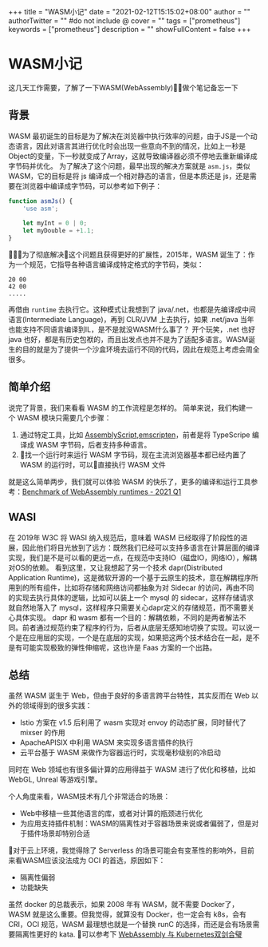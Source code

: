 +++
title = "WASM小记"
date = "2021-02-12T15:15:02+08:00"
author = ""
authorTwitter = "" #do not include @
cover = ""
tags = ["prometheus"]
keywords = ["prometheus"]
description = ""
showFullContent = false
+++

# WASM小记
这几天工作需要，了解了一下WASM(WebAssembly)，做个笔记备忘一下

## 背景
WASM 最初诞生的目标是为了解决在浏览器中执行效率的问题，由于JS是一个动态语言，因此对语言其进行优化时会出现一些意向不到的情况，比如上一秒是Object的变量，下一秒就变成了Array，这就导致编译器必须不停地去重新编译成字节码并优化。
为了解决了这个问题，最早出现的解决方案就是 `asm.js`，类似 WASM，它的目标是将 js 编译成一个相对静态的语言，但是本质还是 js，还是需要在浏览器中编译成字节码，可以参考如下例子：
```javascript
function asmJs() {
    'use asm';
    
    let myInt = 0 | 0;
    let myDouble = +1.1;
}
```
为了彻底解决这个问题且获得更好的扩展性，2015年，WASM 诞生了：作为一个规范，它指导各种语言编译成特定格式的字节码，类似：
```
20 00
42 00
.....
```
再借由 `runtime` 去执行它。这种模式让我想到了 java/.net，也都是先编译成中间语言(Intermediate Language)，再到 CLR/JVM 上去执行，如果 .net/java 当年也能支持不同语言编译到IL，是不是就没WASM什么事了？
开个玩笑，.net 也好 java 也好，都是有历史包袱的，而且出发点也并不是为了适配多语言。WASM诞生的目的就是为了提供一个沙盒环境去运行不同的代码，因此在规范上考虑会周全很多。

## 简单介绍
说完了背景，我们来看看 WASM 的工作流程是怎样的。
简单来说，我们构建一个 WASM 模块只需要几个步骤：
1. 通过特定工具，比如 [AssemblyScript](https://github.com/AssemblyScript/assemblyscript),[emscripten](https://github.com/emscripten-core/emscripten)，前者是将 TypeScripe 编译成 WASM 字节码，后者支持多种语言。
2. 找一个运行时来运行 WASM 字节码，现在主流浏览器基本都已经内置了 WASM 的运行时，可以直接执行 WASM 文件

就是这么简单两步，我们就可以体验 WASM 的快乐了，更多的编译和运行工具参考：[Benchmark of WebAssembly runtimes - 2021 Q1](https://00f.net/2021/02/22/webassembly-runtimes-benchmarks/)

## WASI
在 2019年 W3C 将 WASI 纳入规范后，意味着 WASM 已经取得了阶段性的进展，因此他们将目光放到了远方：既然我们已经可以支持多语言在计算层面的编译实现，我们是不是可以看的更远一点，在规范中支持IO（磁盘IO，网络IO），解耦对OS的依赖。
看到这里，又让我想起了另一个技术 dapr(Distributed Application Runtime)，这是微软开源的一个基于云原生的技术，意在解耦程序所用到的所有组件，比如将存储和网络访问都抽象为对 Sidecar 的访问，再由不同的实现去执行具体的逻辑，比如可以装上一个 mysql 的 sidecar，这样存储请求就自然地落入了 mysql，这样程序只需要关心dapr定义的存储规范，而不需要关心具体实现。
dapr 和 wasm 都有一个目的：解耦依赖，不同的是两者解法不同。前者通过规范约束了程序的行为，后者从底层无感知地切换了实现。可以说一个是在应用层的实现，一个是在底层的实现，如果把这两个技术结合在一起，是不是有可能实现极致的弹性伸缩呢，这也许是 Faas 方案的一个出路。

## 总结
虽然 WASM 诞生于 Web，但由于良好的多语言跨平台特性，其实反而在 Web 以外的领域得到的很多实践：
- Istio 方案在 v1.5 后利用了 wasm 实现对 envoy 的动态扩展，同时替代了 mixser 的作用
- ApacheAPISIX 中利用 WASM 来实现多语言插件的执行
- 云平台基于 WASM 来做作为容器运行时，实现毫秒级别的冷启动

同时在 Web 领域也有很多偏计算的应用得益于 WASM 进行了优化和移植，比如 WebGL, Unreal 等游戏引擎。

个人角度来看，WASM技术有几个非常适合的场景：
- Web中移植一些其他语言的库，或者对计算的瓶颈进行优化
- 为应用支持插件机制：WASM的隔离性对于容器场景来说或者偏弱了，但是对于插件场景却特别合适

对于云上环境，我觉得除了 Serverless 的场景可能会有变革性的影响外，目前来看WASM应该没法成为 OCI 的首选，原因如下：
- 隔离性偏弱
- 功能缺失

虽然 docker 的总裁表示，如果 2008 年有 WASM，就不需要 Docker了，WASM 就是这么重要。但我觉得，就算没有 Docker，也一定会有 k8s，会有 CRI，OCI 规范，WASM 最理想也就是一个替换 runC 的选择，而还是会有场景需要隔离性更好的 kata.
可以参考下 [WebAssembly 与 Kubernetes双剑合璧](https://zhuanlan.zhihu.com/p/111057726)